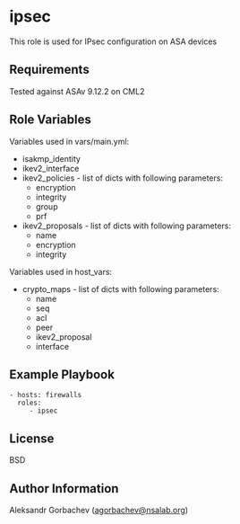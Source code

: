 ipsec
=========

This role is used for IPsec configuration on ASA devices

Requirements
------------

Tested against ASAv 9.12.2 on CML2

Role Variables
--------------

Variables used in vars/main.yml:
- isakmp_identity
- ikev2_interface
- ikev2_policies - list of dicts with following parameters:
  - encryption
  - integrity
  - group
  - prf
- ikev2_proposals - list of dicts with following parameters:
  - name
  - encryption
  - integrity

Variables used in host_vars:
- crypto_maps - list of dicts with following parameters:
  - name
  - seq
  - acl
  - peer
  - ikev2_proposal
  - interface

Example Playbook
----------------

    - hosts: firewalls
      roles:
         - ipsec

License
-------

BSD

Author Information
------------------

Aleksandr Gorbachev (agorbachev@nsalab.org)
